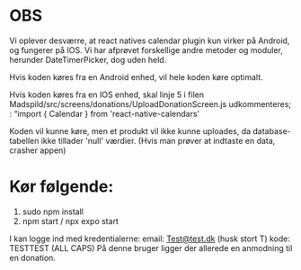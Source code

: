 # OBS
Vi oplever desværre, at react natives calendar plugin kun virker på Android, og fungerer på IOS. Vi har afprøvet forskellige andre metoder og moduler, herunder DateTimerPicker, dog uden held.

Hvis koden køres fra en Android enhed, vil hele koden køre optimalt.

Hvis koden køres fra en IOS enhed, skal linje 5 i filen Madspild/src/screens/donations/UploadDonationScreen.js udkommenteres; : “import { Calendar } from 'react-native-calendars’

Koden vil kunne køre, men et produkt vil ikke kunne uploades, da database-tabellen ikke tillader 'null' værdier. (Hvis man prøver at indtaste en data, crasher appen) 


# Kør følgende: 
1. sudo npm install
2. npm start / npx expo start

I kan logge ind med kredentialerne:
email: Test@test.dk (husk stort T)
kode: TESTTEST (ALL CAPS)
På denne bruger ligger der allerede en anmodning til en donation. 
